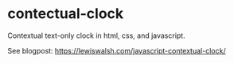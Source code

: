 # contectual-clock
Contextual text-only clock in html, css, and javascript.

See blogpost: https://lewiswalsh.com/javascript-contextual-clock/
